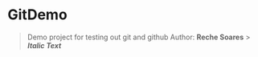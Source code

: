 # GitDemo

> Demo project for testing out git and github
> Author: **Reche Soares** > **_Italic Text_**

